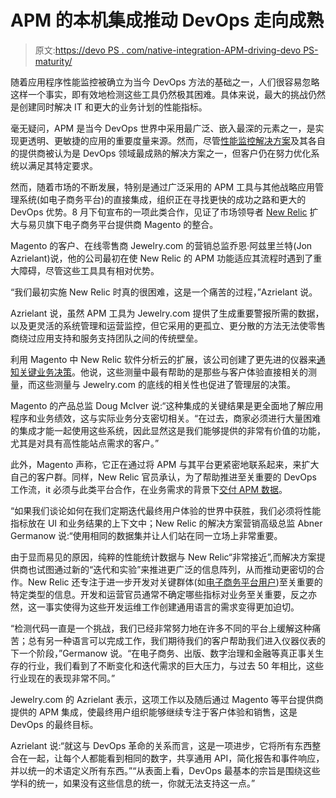 # APM 的本机集成推动 DevOps 走向成熟

> 原文:[https://devo PS . com/native-integration-APM-driving-devo PS-maturity/](https://devops.com/native-integration-apm-driving-devops-maturity/)

随着应用程序性能监控被确立为当今 DevOps 方法的基础之一，人们很容易忽略这样一个事实，即有效地检测这些工具仍然极其困难。具体来说，最大的挑战仍然是创建同时解决 IT 和更大的业务计划的性能指标。

毫无疑问，APM 是当今 DevOps 世界中采用最广泛、嵌入最深的元素之一，是实现更透明、更敏捷的应用的重要度量来源。然而，尽管[性能监控解决方案](https://devops.com/2015/05/20/performance-monitoring-another-view/)及其各自的提供商被认为是 DevOps 领域最成熟的解决方案之一，但客户仍在努力优化系统以满足其特定要求。

然而，随着市场的不断发展，特别是通过广泛采用的 APM 工具与其他战略应用管理系统(如电子商务平台)的直接集成，组织正在寻找更快的成功之路和更大的 DevOps 优势。8 月下旬宣布的一项此类合作，见证了市场领导者 [New Relic](https://devops.com/events/application-performance-monitoring-and-devops-new-relic/) 扩大与易贝旗下电子商务平台提供商 Magento 的整合。

Magento 的客户、在线零售商 Jewelry.com 的营销总监乔恩·阿兹里兰特(Jon Azrielant)说，他的公司最初在使 New Relic 的 APM 功能适应其流程时遇到了重大障碍，尽管这些工具具有相对优势。

“我们最初实施 New Relic 时真的很困难，这是一个痛苦的过程，”Azrielant 说。

Azrielant 说，虽然 APM 工具为 Jewelry.com 提供了生成重要警报所需的数据，以及更灵活的系统管理和运营监控，但它采用的更孤立、更分散的方法无法使零售商绕过应用支持和服务支持团队之间的传统壁垒。

利用 Magento 中 New Relic 软件分析云的扩展，该公司创建了更先进的仪器来[通知关键业务决策](https://devops.com/2015/03/17/can-devops-apm-initiatives-increase-customer-loyalty/)。他说，这些测量中最有帮助的是那些与客户体验直接相关的测量，而这些测量与 Jewelry.com 的底线的相关性也促进了管理层的决策。

Magento 的产品总监 Doug McIver 说:“这种集成的关键结果是更全面地了解应用程序和业务绩效，这与实际业务分支密切相关。“在过去，商家必须进行大量困难的集成才能一起使用这些系统，因此显然这是我们能够提供的非常有价值的功能，尤其是对具有高性能站点需求的客户。”

此外，Magento 声称，它正在通过将 APM 与其平台更紧密地联系起来，来扩大自己的客户群。同样，New Relic 官员承认，为了帮助推进至关重要的 DevOps 工作流，it 必须与此类平台合作，在业务需求的背景下[交付 APM 数据](https://devops.com/events/devops-and-application-performance-monitoring-and-management/)。

“如果我们谈论如何在我们定期迭代最终用户体验的世界中获胜，我们必须将性能指标放在 UI 和业务结果的上下文中；New Relic 的解决方案营销高级总监 Abner Germanow 说:“使用相同的数据集并让人们站在同一立场上非常重要。

由于显而易见的原因，纯粹的性能统计数据与 New Relic“非常接近”,而解决方案提供商也试图通过新的“迭代和实验”来推进更广泛的信息阵列，从而推动更密切的合作。New Relic 还专注于进一步开发对关键群体(如[电子商务平台用户](http://www.eweek.com/database/mongodb-empowers-giant-ideas-for-innovators.html))至关重要的特定类型的信息。开发和运营官员通常不确定哪些指标对业务至关重要，反之亦然，这一事实使得为这些开发运维工作创建通用语言的需求变得更加迫切。

“检测代码一直是一个挑战，我们已经非常努力地在许多不同的平台上缓解这种痛苦；总有另一种语言可以完成工作，我们期待我们的客户帮助我们进入仪器仪表的下一个阶段，”Germanow 说。“在电子商务、出版、数字治理和金融等真正事关生存的行业，我们看到了不断变化和迭代需求的巨大压力，与过去 50 年相比，这些行业现在的表现非常不同。”

Jewelry.com 的 Azrielant 表示，这项工作以及随后通过 Magento 等平台提供商提供的 APM 集成，使最终用户组织能够继续专注于客户体验和销售，这是 DevOps 的最终目标。

Azrielant 说:“就这与 DevOps 革命的关系而言，这是一项进步，它将所有东西整合在一起，让每个人都能看到相同的数字，共享通用 API，简化报告和事件响应，并以统一的术语定义所有东西。”“从表面上看，DevOps 最基本的宗旨是围绕这些学科的统一，如果没有这些信息的统一，你就无法支持这一点。”